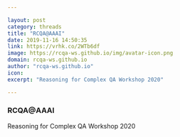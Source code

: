 ```yaml
---

layout: post
category: threads
title: "RCQA@AAAI"
date: 2019-11-16 14:50:35
link: https://vrhk.co/2WTb6df
image: https://rcqa-ws.github.io/img/avatar-icon.png
domain: rcqa-ws.github.io
author: "rcqa-ws.github.io"
icon: 
excerpt: "Reasoning for Complex QA Workshop 2020"

---
```


### RCQA@AAAI

Reasoning for Complex QA Workshop 2020
